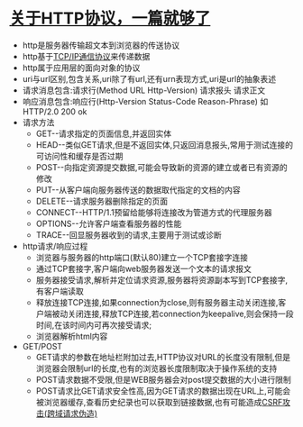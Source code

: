 # [关于HTTP协议，一篇就够了](https://www.cnblogs.com/ranyonsue/p/5984001.html)

* http是服务器传输超文本到浏览器的传送协议
* http基于[TCP/IP通信协议](http://www.baidu.com)来传递数据
* http属于应用层的面向对象的协议
* uri与url区别,包含关系,uri除了有url,还有urn表现方式,uri是url的抽象表述
* 请求消息包含:请求行(Method URL Http-Version) 请求报头 请求正文
* 响应消息包含:响应行(Http-Version Status-Code Reason-Phrase) 如 HTTP/2.0 200 ok
* 请求方法
  * GET--请求指定的页面信息,并返回实体
  * HEAD--类似GET请求,但是不返回实体,只返回消息报头,常用于测试连接的可访问性和缓存是否过期
  * POST--向指定资源提交数据,可能会导致新的资源的建立或者已有资源的修改
  * PUT--从客户端向服务器传送的数据取代指定的文档的内容
  * DELETE--请求服务器删除指定的页面
  * CONNECT--HTTP/1.1预留给能够将连接改为管道方式的代理服务器
  * OPTIONS--允许客户端查看服务器的性能
  * TRACE--回显服务器收到的请求,主要用于测试或诊断
* http请求/响应过程
  * 浏览器与服务器的http端口(默认80)建立一个TCP套接字连接
  * 通过TCP套接字,客户端向web服务器发送一个文本的请求报文
  * 服务器接受请求,解析并定位请求资源,服务器将资源副本写到TCP套接字,有客户端读取
  * 释放连接TCP连接,如果connection为close,则有服务器主动关闭连接,客户端被动关闭连接,释放TCP连接,若connection为keepalive,则会保持一段时间,在该时间内可再次接受请求;
  * 浏览器解析html内容
* GET/POST
  * GET请求的参数在地址栏附加过去,HTTP协议对URL的长度没有限制,但是浏览器会限制url的长度,也有的浏览器长度限制取决于操作系统的支持
  * POST请求数据不受限,但是WEB服务器会对post提交数据的大小进行限制
  * POST请求比GET请求安全性高,因为GET请求的数据出现在URL上,可能会被浏览器缓存,查看历史纪录也可以获取到链接数据,也有可能造成[CSRF攻击(跨域请求伪造)](https://www.cnblogs.com/liuqingzheng/p/9505044.html)
